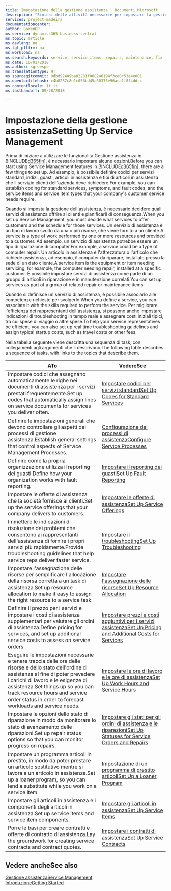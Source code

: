 ```yaml
---
title: Impostazione della gestione assistenza | Documenti Microsoft
description: "Sintesi delle attività necessarie per impostare la gestione dell'assistenza adattandola al modo in cui le organizzazioni gestiscono i propri servizi."
services: project-madeira
documentationcenter: 
author: SorenGP
ms.service: dynamics365-business-central
ms.topic: article
ms.devlang: na
ms.tgt_pltfrm: na
ms.workload: na
ms.search.keywords: service, service items, repairs, maintenance, fix
ms.date: 10/01/2018
ms.author: sgroespe
ms.translationtype: HT
ms.sourcegitcommit: 9dbd92409ba02281f008246194f3ce0c53e4e001
ms.openlocfilehash: c4b8287c8e1c056bd45a30376e96aca1f8f4ddcc
ms.contentlocale: it-it
ms.lasthandoff: 09/28/2018

---
```


# <a name="setting-up-service-management"></a><span data-ttu-id="88ea1-103">Impostazione della gestione assistenza</span><span class="sxs-lookup"><span data-stu-id="88ea1-103">Setting Up Service Management</span></span>
<span data-ttu-id="88ea1-104">Prima di iniziare a utilizzare le funzionalità Gestione assistenza in [!INCLUDE[d365fin](includes/d365fin_md.md)], è necessario impostare alcune opzioni.</span><span class="sxs-lookup"><span data-stu-id="88ea1-104">Before you can start using Service Management features in [!INCLUDE[d365fin](includes/d365fin_md.md)], there are a few things to set up.</span></span> <span data-ttu-id="88ea1-105">Ad esempio, è possibile definire codici per servizi standard, indizi, guasti, articoli in assistenza e tipi di articoli in assistenza che il servizio clienti dell'azienda deve richiedere.</span><span class="sxs-lookup"><span data-stu-id="88ea1-105">For example, you can establish coding for standard services, symptoms, and fault codes, and the service items and service item types that your company's customer service needs require.</span></span>  

<span data-ttu-id="88ea1-106">Quando si imposta la gestione dell'assistenza, è necessario decidere quali servizi di assistenza offrire ai clienti e pianificarli di conseguenza.</span><span class="sxs-lookup"><span data-stu-id="88ea1-106">When you set up Service Management, you must decide what services to offer customers and the schedule for those services.</span></span> <span data-ttu-id="88ea1-107">Un servizio di assistenza è un tipo di lavoro svolto da una o più risorse, che viene fornito a un cliente.</span><span class="sxs-lookup"><span data-stu-id="88ea1-107">A service is a type of work performed by one or more resources and provided to a customer.</span></span> <span data-ttu-id="88ea1-108">Ad esempio, un servizio di assistenza potrebbe essere un tipo di riparazione di computer.</span><span class="sxs-lookup"><span data-stu-id="88ea1-108">For example, a service could be a type of computer repair.</span></span> <span data-ttu-id="88ea1-109">Un articolo in assistenza è l'attrezzatura o l'articolo che richiede assistenza, ad esempio, il computer da riparare, installato presso la sede di un dato cliente.</span><span class="sxs-lookup"><span data-stu-id="88ea1-109">A service item is the equipment or item needing servicing, for example, the computer needing repair, installed at a specific customer.</span></span> <span data-ttu-id="88ea1-110">È possibile impostare servizi di assistenza come parte di un gruppo di articoli in riparazione e in manutenzione correlati.</span><span class="sxs-lookup"><span data-stu-id="88ea1-110">You can set up services as part of a group of related repair or maintenance items.</span></span>  
  
<span data-ttu-id="88ea1-111">Quando si definisce un servizio di assistenza, è possibile associarlo alle competenze richieste per svolgerlo.</span><span class="sxs-lookup"><span data-stu-id="88ea1-111">When you define a service, you can associate it with the skills required to perform the service.</span></span> <span data-ttu-id="88ea1-112">Per migliorare l'efficienza dei rappresentanti dell'assistenza, si possono anche impostare indicazioni di troubleshooting in tempo reale e assegnare costi iniziali tipici, tra cui spese di viaggio o altre spese.</span><span class="sxs-lookup"><span data-stu-id="88ea1-112">To help your service representatives be efficient, you can also set up real time troubleshooting guidelines and assign typical startup costs, such as travel costs or other fees.</span></span>  

<span data-ttu-id="88ea1-113">Nella tabella seguente viene descritta una sequenza di task, con collegamenti agli argomenti che li descrivono.</span><span class="sxs-lookup"><span data-stu-id="88ea1-113">The following table describes a sequence of tasks, with links to the topics that describe them.</span></span>  
  
| <span data-ttu-id="88ea1-114">A</span><span class="sxs-lookup"><span data-stu-id="88ea1-114">To</span></span> | <span data-ttu-id="88ea1-115">Vedere</span><span class="sxs-lookup"><span data-stu-id="88ea1-115">See</span></span> |
| --- | --- |
| <span data-ttu-id="88ea1-116">Impostare codici che assegnano automaticamente le righe nei documenti di assistenza per i servizi prestati frequentemente.</span><span class="sxs-lookup"><span data-stu-id="88ea1-116">Set up codes that automatically assign lines on service documents for services you deliver often.</span></span> |[<span data-ttu-id="88ea1-117">Impostare codici per servizi standard</span><span class="sxs-lookup"><span data-stu-id="88ea1-117">Set Up Codes for Standard Services</span></span>](service-how-setup-service-coding.md)|
| <span data-ttu-id="88ea1-118">Definire le impostazioni generali che devono controllare gli aspetti dei processi di gestione assistenza.</span><span class="sxs-lookup"><span data-stu-id="88ea1-118">Establish general settings that control aspects of Service Management Processes.</span></span>|[<span data-ttu-id="88ea1-119">Configurazione dei processi di assistenza</span><span class="sxs-lookup"><span data-stu-id="88ea1-119">Configure Service Processes</span></span>](service-setup-service-processes.md)|
| <span data-ttu-id="88ea1-120">Definire come la propria organizzazione utilizza il reporting dei guasti.</span><span class="sxs-lookup"><span data-stu-id="88ea1-120">Define how your organization works with fault reporting.</span></span> |[<span data-ttu-id="88ea1-121">Impostare il reporting dei guasti</span><span class="sxs-lookup"><span data-stu-id="88ea1-121">Set Up Fault Reporting</span></span>](service-how-setup-fault-reporting.md) |
| <span data-ttu-id="88ea1-122">Impostare le offerte di assistenza che la società fornisce ai clienti.</span><span class="sxs-lookup"><span data-stu-id="88ea1-122">Set up the service offerings that your company delivers to customers.</span></span>|[<span data-ttu-id="88ea1-123">Impostare le offerte di assistenza</span><span class="sxs-lookup"><span data-stu-id="88ea1-123">Set Up Service Offerings</span></span>](service-how-setup-service-offerings.md)|
| <span data-ttu-id="88ea1-124">Immettere le indicazioni di risoluzione dei problemi che consentono ai rappresentanti dell'assistenza di fornire i propri servizi più rapidamente.</span><span class="sxs-lookup"><span data-stu-id="88ea1-124">Provide troubleshooting guidelines that help service reps deliver faster service.</span></span> |[<span data-ttu-id="88ea1-125">Impostare il troubleshooting</span><span class="sxs-lookup"><span data-stu-id="88ea1-125">Set Up Troubleshooting</span></span>](service-how-setup-troubleshooting.md) |
| <span data-ttu-id="88ea1-126">Impostare l'assegnazione delle risorse per semplificare l'allocazione della risorsa corretta a un task di assistenza.</span><span class="sxs-lookup"><span data-stu-id="88ea1-126">Set up resource allocation to make it easy to assign the right resource to a service task.</span></span> |[<span data-ttu-id="88ea1-127">Impostare l'assegnazione delle risorse</span><span class="sxs-lookup"><span data-stu-id="88ea1-127">Set Up Resource Allocation</span></span>](service-how-setup-resource-allocation.md) |
| <span data-ttu-id="88ea1-128">Definire il prezzo per i servizi e impostare i costi di assistenza supplementari per valutare gli ordini di assistenza.</span><span class="sxs-lookup"><span data-stu-id="88ea1-128">Define pricing for services, and set up additional service costs to assess on service orders.</span></span> |[<span data-ttu-id="88ea1-129">Impostare prezzi e costi aggiuntivi per i servizi assistenza</span><span class="sxs-lookup"><span data-stu-id="88ea1-129">Set Up Pricing and Additional Costs for Services</span></span>](service-how-setup-service-costs-pricing.md)|
| <span data-ttu-id="88ea1-130">Eseguire le impostazioni necessarie e tenere traccia delle ore delle risorse e dello stato dell'ordine di assistenza al fine di poter prevedere i carichi di lavoro e le esigenze di assistenza.</span><span class="sxs-lookup"><span data-stu-id="88ea1-130">Set things up so you can track resource hours and service order status in order to forecast workloads and service needs.</span></span>|[<span data-ttu-id="88ea1-131">Impostare le ore di lavoro e le ore di assistenza</span><span class="sxs-lookup"><span data-stu-id="88ea1-131">Set Up Work Hours and Service Hours</span></span>](service-how-setup-work-service-hours.md)|
| <span data-ttu-id="88ea1-132">Impostare le opzioni dello stato di riparazione in modo da monitorare lo stato di avanzamento delle riparazioni.</span><span class="sxs-lookup"><span data-stu-id="88ea1-132">Set up repair status options so that you can monitor progress on repairs.</span></span> | [<span data-ttu-id="88ea1-133">Impostare gli stati per gli ordini di assistenza e le riparazioni</span><span class="sxs-lookup"><span data-stu-id="88ea1-133">Set Up Statuses for Service Orders and Repairs</span></span>](service-order-repair-status.md)|
| <span data-ttu-id="88ea1-134">Impostare un programma articoli in prestito, in modo da poter prestare un articolo sostitutivo mentre si lavora a un articolo in assistenza.</span><span class="sxs-lookup"><span data-stu-id="88ea1-134">Set up a loaner program, so you can lend a substitute while you work on a service item.</span></span> |[<span data-ttu-id="88ea1-135">Impostazione di un programma di prestito articoli</span><span class="sxs-lookup"><span data-stu-id="88ea1-135">Set Up a Loaner Program</span></span>](service-how-setup-loaner-program.md) |
| <span data-ttu-id="88ea1-136">Impostare gli articoli in assistenza e i componenti degli articoli in assistenza.</span><span class="sxs-lookup"><span data-stu-id="88ea1-136">Set up service items and service item components.</span></span> |[<span data-ttu-id="88ea1-137">Impostare gli articoli in assistenza</span><span class="sxs-lookup"><span data-stu-id="88ea1-137">Set Up Service Items</span></span>](service-how-setup-service-items.md) |
| <span data-ttu-id="88ea1-138">Porre le basi per creare contratti e offerte di contratto di assistenza.</span><span class="sxs-lookup"><span data-stu-id="88ea1-138">Lay the groundwork for creating service contracts and contract quotes.</span></span> |[<span data-ttu-id="88ea1-139">Impostare i contratti di assistenza</span><span class="sxs-lookup"><span data-stu-id="88ea1-139">Set Up Service Contracts</span></span>](service-how-setup-service-contracts.md) |

## <a name="see-also"></a><span data-ttu-id="88ea1-140">Vedere anche</span><span class="sxs-lookup"><span data-stu-id="88ea1-140">See also</span></span>
[<span data-ttu-id="88ea1-141">Gestione assistenza</span><span class="sxs-lookup"><span data-stu-id="88ea1-141">Service Management</span></span>](service-service.md)  
[<span data-ttu-id="88ea1-142">Introduzione</span><span class="sxs-lookup"><span data-stu-id="88ea1-142">Getting Started</span></span>](product-get-started.md)  

